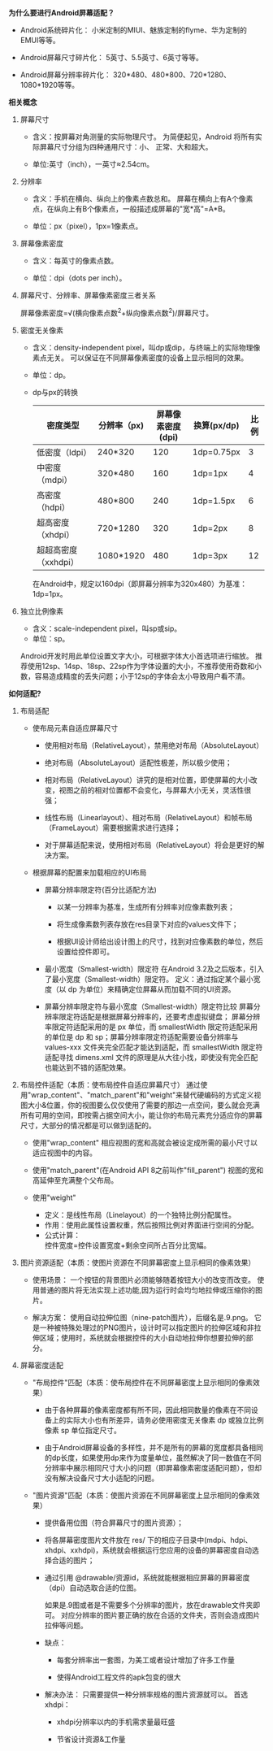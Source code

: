 **为什么要进行Android屏幕适配？**

 - Android系统碎片化：
 小米定制的MIUI、魅族定制的flyme、华为定制的EMUI等等。
 
 - Android屏幕尺寸碎片化：
 5英寸、5.5英寸、6英寸等等。
 
 - Android屏幕分辨率碎片化：
 320\*480、480\*800、720\*1280、1080\*1920等等。
 
 
**相关概念**

1. 屏幕尺寸

	- 含义：按屏幕对角测量的实际物理尺寸。
    为简便起见，Android 将所有实际屏幕尺寸分组为四种通用尺寸：小、 正常、大和超大。
    
   - 单位:英寸（inch），一英寸≈2.54cm。

 2. 分辨率
 
    - 含义：手机在横向、纵向上的像素点数总和。
    屏幕在横向上有A个像素点，在纵向上有B个像素点，一般描述成屏幕的"宽\*高"=A\*B。
    
    - 单位：px（pixel），1px=1像素点。
    
3. 屏幕像素密度

    - 含义：每英寸的像素点数。
    
    - 单位：dpi（dots per inch）。
    
4. 屏幕尺寸、分辨率、屏幕像素密度三者关系
    
    屏幕像素密度=&radic;(横向像素点数<sup>2</sup>+纵向像素点数<sup>2</sup>)/屏幕尺寸。
    
5. 密度无关像素 

    - 含义：density-independent pixel，叫dp或dip，与终端上的实际物理像素点无关。
    可以保证在不同屏幕像素密度的设备上显示相同的效果。
    
    - 单位：dp。
    
    - dp与px的转换
    
      |   密度类型  |  分辨率（px)   |    屏幕像素密度(dpi)  |    换算(px/dp)  |	比例	|
      | --- | --- | --- | --- | --- |
      |    低密度（ldpi）  |   240\*320  |   120  |   1dp=0.75px  |	 3  |
      |    中密度（mdpi） |  320\*480   |   160  |  1dp=1px   |	4  |
      |    高密度（hdpi）  |  480\*800   |  240   |  1dp=1.5px   |  6	|
      |    超高密度（xhdpi）  |  720\*1280   |  320   |  1dp=2px   |	 8	|
      |    超超高密度（xxhdpi）  |  1080\*1920   |  480   |  1dp=3px   |	12	|
      
      在Android中，规定以160dpi（即屏幕分辨率为320x480）为基准：1dp=1px。
    
6.  独立比例像素

    - 含义：scale-independent pixel，叫sp或sip。
    - 单位：sp。

    Android开发时用此单位设置文字大小，可根据字体大小首选项进行缩放。
	推荐使用12sp、14sp、18sp、22sp作为字体设置的大小，不推荐使用奇数和小数，容易造成精度的丢失问题；小于12sp的字体会太小导致用户看不清。


**如何适配?**

1. 布局适配

    - 使布局元素自适应屏幕尺寸
    
      - 使用相对布局（RelativeLayout），禁用绝对布局（AbsoluteLayout）
      - 绝对布局（AbsoluteLayout）适配性极差，所以极少使用；
      
      - 相对布局（RelativeLayout）讲究的是相对位置，即使屏幕的大小改变，视图之前的相对位置都不会变化，与屏幕大小无关，灵活性很强；
      
      - 线性布局（Linearlayout）、相对布局（RelativeLayout）和帧布局（FrameLayout）需要根据需求进行选择；
    
      - 对于屏幕适配来说，使用相对布局（RelativeLayout）将会是更好的解决方案。
    
    - 根据屏幕的配置来加载相应的UI布局
 
      - 屏幕分辨率限定符(百分比适配方法)
      
          - 以某一分辨率为基准，生成所有分辨率对应像素数列表；
          
          - 将生成像素数列表存放在res目录下对应的values文件下；
          
          - 根据UI设计师给出设计图上的尺寸，找到对应像素数的单位，然后设置给控件即可。
    
      - 最小宽度（Smallest-width）限定符
      在Android 3.2及之后版本，引入了最小宽度（Smallest-width）限定符。
      定义：通过指定某个最小宽度（以 dp 为单位）来精确定位屏幕从而加载不同的UI资源。
      
      - 屏幕分辨率限定符与最小宽度（Smallest-width）限定符比较
      屏幕分辨率限定符适配是根据屏幕分辨率的，还要考虑虚拟键盘； 屏幕分辨率限定符适配采用的是 px 单位，而 smallestWidth 限定符适配采用的单位是 dp 和 sp；屏幕分辨率限定符适配需要设备分辨率与 values-xxx 文件夹完全匹配才能达到适配，而 smallestWidth 限定符适配寻找 dimens.xml 文件的原理是从大往小找，即使没有完全匹配也能达到不错的适配效果。
      
2. 布局控件适配（本质：使布局控件自适应屏幕尺寸）
    通过使用"wrap_content"、"match_parent"和"weight"来替代硬编码的方式定义视图大小&位置，你的视图要么仅仅使用了需要的那边一点空间，要么就会充满所有可用的空间，即按需占据空间大小，能让你的布局元素充分适应你的屏幕尺寸，大部分的情况都是可以做到适配的。
    
    - 使用"wrap_content"
    相应视图的宽和高就会被设定成所需的最小尺寸以适应视图中的内容。
    
    - 使用"match_parent"(在Android API 8之前叫作"fill_parent")
    视图的宽和高延伸至充满整个父布局。
    
    - 使用"weight"
      - 定义：是线性布局（Linelayout）的一个独特比例分配属性。
      - 作用：使用此属性设置权重，然后按照比例对界面进行空间的分配。
      - 公式计算：    
      控件宽度=控件设置宽度+剩余空间所占百分比宽幅。

3. 图片资源适配（本质：使图片资源在不同屏幕密度上显示相同的像素效果）

    - 使用场景：
    一个按钮的背景图片必须能够随着按钮大小的改变而改变。
    使用普通的图片将无法实现上述功能,因为运行时会均匀地拉伸或压缩你的图片。
    
    -  解决方案：
    使用自动拉伸位图（nine-patch图片），后缀名是.9.png。
    它是一种被特殊处理过的PNG图片，设计时可以指定图片的拉伸区域和非拉伸区域；使用时，系统就会根据控件的大小自动地拉伸你想要拉伸的部分。
    
4. 屏幕密度适配

    -  "布局控件"匹配（本质：使布局控件在不同屏幕密度上显示相同的像素效果）
    
        - 由于各种屏幕的像素密度都有所不同，因此相同数量的像素在不同设备上的实际大小也有所差异，请务必使用密度无关像素 dp 或独立比例像素 sp 单位指定尺寸。
        
        - 由于Android屏幕设备的多样性，并不是所有的屏幕的宽度都具备相同的dp长度，如果使用dp来作为度量单位，虽然解决了同一数值在不同分辨率中展示相同尺寸大小的问题（即屏幕像素密度适配问题），但却没有解决设备尺寸大小适配的问题。

     - "图片资源"匹配（本质：使图片资源在不同屏幕密度上显示相同的像素效果）
     
       - 提供备用位图（符合屏幕尺寸的图片资源）；
       
       - 将各屏幕密度图片文件放在 res/ 下的相应子目录中(mdpi、hdpi、xhdpi、xxhdpi)，系统就会根据运行您应用的设备的屏幕密度自动选择合适的图片；
       
       - 通过引用 @drawable/资源id，系统就能根据相应屏幕的屏幕密度（dpi）自动选取合适的位图。
      
          如果是.9图或者是不需要多个分辨率的图片，放在drawable文件夹即可。
          对应分辨率的图片要正确的放在合适的文件夹，否则会造成图片拉伸等问题。
          
        - 缺点：
          
            - 每套分辨率出一套图，为美工或者设计增加了许多工作量
            
            - 使得Android工程文件的apk包变的很大
            
         - 解决办法：
         只需要提供一种分辨率规格的图片资源就可以。
         首选xhdpi：
         
             - xhdpi分辨率以内的手机需求量最旺盛
             
             - 节省设计资源&工作量



















